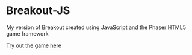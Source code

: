 # Breakout-JS
My version of Breakout created using JavaScript and the Phaser HTML5 game framework

[Try out the game here](http://jrasay89.github.io/Breakout-JS/)